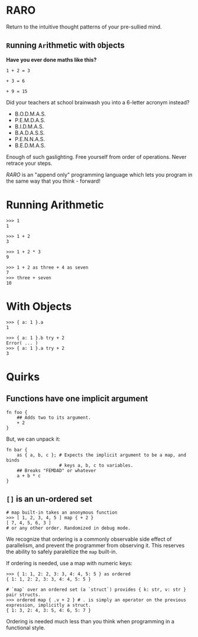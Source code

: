 # RARO

Return to the intuitive thought patterns of your pre-sullied mind.

## `R`unning `Ar`ithmetic with `O`bjects

**Have you ever done maths like this?**

```
1 + 2 = 3

+ 3 = 6

+ 9 = 15
```

Did your teachers at school brainwash you into a 6-letter acronym instead?

- B.O.D.M.A.S.
- P.E.M.D.A.S.
- B.I.D.M.A.S.
- B.A.D.A.S.S.
- P.E.N.N.A.S.
- B.E.D.M.A.S.

Enough of such gaslighting. Free yourself from order of operations. Never
retrace your steps.

*RARO* is an "append only" programming language which lets you program in the same
way that you think - forward!

# Running Arithmetic

```
>>> 1
1
```

```
>>> 1 + 2
3
```

```
>>> 1 + 2 * 3
9
```

```
>>> 1 + 2 as three + 4 as seven
7
>>> three + seven
10
```

# With Objects

```
>>> { a: 1 }.a
1
```

```
>>> { a: 1 }.b try + 2
Error( ... )
>>> { a: 1 }.a try + 2
3
```

# Quirks

## Functions have one implicit argument

```
fn foo {
    ## Adds two to its argument.
    + 2
}
```

But, we can unpack it:

```
fn bar {
    as { a, b, c }; # Expects the implicit argument to be a map, and binds
                    # keys a, b, c to variables.
    ## Breaks "FEMDAD" or whatever
    a + b * c
}
```

## `[]` is an un-ordered set

```
# map built-in takes an anonymous function
>>> [ 1, 2, 3, 4, 5 ] map { + 2 }
[ 7, 4, 5, 6, 3 ]
# or any other order. Randomized in debug mode.
```

We recognize that ordering is a commonly observable side effect of parallelism,
and prevent the programmer from observing it. This reserves the ability to safely
paralellize the `map` built-in.

If ordering is needed, use a map with numeric keys:

```
>>> { 1: 1, 2: 2, 3: 3, 4: 4, 5: 5 } as ordered
{ 1: 1, 2: 2, 3: 3, 4: 4, 5: 5 }

# `map` over an ordered set (a `struct`) provides { k: str, v: str } pair structs.
>>> ordered map { .v + 2 } # . is simply an operator on the previous expression, implicitly a struct.
{ 1: 3, 2: 4, 3: 5, 4: 6, 5: 7 }
```

Ordering is needed much less than you think when programming in a functional
style.
